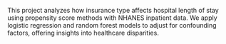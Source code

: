 This project analyzes how insurance type affects hospital length of stay using propensity score methods with NHANES inpatient data. We apply logistic regression and random forest models to adjust for confounding factors, offering insights into healthcare disparities.







